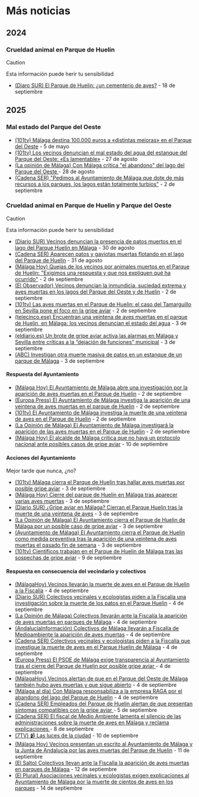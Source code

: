 # Más noticias

## 2024

### Crueldad animal en Parque de Huelin

> [!CAUTION]
> Esta información puede herir tu sensibilidad

- [(Diaro SUR) El Parque de Huelin: ¿un cementerio de aves?](https://www.diariosur.es/malaga-capital/parque-huelin-cementerio-aves-20240917000135-nt.html) - 18 de septiembre


## 2025

### Mal estado del Parque del Oeste

- [(101tv) Málaga destina 100.000 euros a «distintas mejoras» en el Parque del Oeste](https://www.101tv.es/malaga-destina-100000-euros-distintas-mejoras-parque-oeste/) - 5 de mayo
- [(101tv) Los vecinos denuncian el mal estado del agua del estanque del Parque del Oeste: «Es lamentable»](https://www.101tv.es/vecinos-denuncian-mal-estado-agua-estanque-parque-oeste-lamentable/) - 27 de agosto
- [(La opinión de Málaga) Con Málaga critica "el abandono" del lago del Parque del Oeste
](https://www.laopiniondemalaga.es/malaga/2025/08/28/con-malaga-critica-abandono-parque-oeste-121029092.html) - 28 de agosto
- [(Cadena SER) "Pedimos al Ayuntamiento de Málaga que dote de más recursos a los parques, los lagos están totalmente turbios"](https://cadenaser.com/andalucia/2025/09/02/pedimos-al-ayuntamiento-de-malaga-que-dote-de-mas-recursos-a-los-parques-los-lagos-estan-totalmente-turbios-ser-malaga/) - 2 de septiembre

### Crueldad animal en Parque de Huelin y Parque del Oeste

> [!CAUTION]
> Esta información puede herir tu sensibilidad

- [(Diario SUR) Vecinos denuncian la presencia de patos muertos en el lago del Parque Huelin en Málaga](https://www.diariosur.es/malaga-capital/patos-muertos-parque-huelin-denuncian-20250830181713-nt.html) - 30 de agosto
- [(Cadena SER) Aparecen patos y gaviotas muertas flotando en el lago del Parque de Huelin](https://cadenaser.com/andalucia/2025/08/31/aparecen-patos-y-gaviotas-muertas-flotando-en-el-lago-del-parque-huelin-de-malaga-ser-malaga/) - 31 de agosto
- [(Málaga Hoy) Quejas de los vecinos por animales muertos en el Parque de Huelin: "Exigimos una respuesta y que nos expliquen qué ha ocurrido"](https://www.malagahoy.es/malaga/animales-muertos-parque-oeste-malaga_0_2004675218.html) - 2 de septiembre
- [(El Observador) Vecinos denuncian la inmundicia, suciedad extrema y aves muertas en los lagos del Parque del Oeste y de Huelin](https://revistaelobservador.com/opinion/50-redaccion/20912-vecinos-denuncian-la-inmundicia-suciedad-extrema-y-aves-muertas-en-los-lagos-del-parque-del-oeste-y-de-huelin-mientras-en-el-ayto-se-pasan-la-pelota-sobre-quien-debe-actuar-y-la-indignacion-crece-entre-los-usuarios-ante-el-estado-de-los-estanques) - 2 de septiembre
- [(101tv) Las aves muertas en el Parque de Huelin: el caso del Tamarguillo en Sevilla pone el foco en la gripe aviar](https://www.101tv.es/aves-muertas-parque-huelin-caso-tamarguillo-sevilla-pone-foco-gripe-aviar/) - 2 de septiembre
- [(telecinco.ese) Encuentran una veintena de aves muertas en el parque de Huelin, en Málaga: los vecinos denuncian el estado del agua](https://www.telecinco.es/noticias/andalucia/20250903/malaga-aves-muertas-parque-huelin-gripe-aviar_18_016490089.html) - 3 de septiembre
- [(eldiario.es) Un brote de gripe aviar activa las alarmas en Málaga y Sevilla entre críticas a la “dejación de funciones” municipal](https://www.eldiario.es/andalucia/sostenibilidad/brote-gripe-aviar-activa-alarmas-malaga-sevilla-criticas-dejacion-funciones-municipal_1_12576439.html) - 3 de septiembre
- [(ABC) Investigan otra muerte masiva de patos en un estanque de un parque de Málaga](https://www.abc.es/espana/andalucia/malaga/investigan-muerte-masiva-patos-estanque-parque-malaga-20250903175321-nts.html) - 3 de septiembre

#### Respuesta del Ayuntamiento

- [(Málaga Hoy) El Ayuntamiento de Málaga abre una investigación por la aparición de aves muertas en el Parque de Huelin](https://www.malagahoy.es/malaga/ayuntamiento-malaga-aves-muertas-huelin_0_2004679882.html) - 2 de septiembre
- [(Europa Press) El Ayuntamiento de Málaga investiga la aparición de una veintena de aves muertas en el parque de Huelin](https://www.europapress.es/andalucia/malaga-00356/noticia-ayuntamiento-malaga-investiga-aparicion-veintenade-aves-muertas-parque-huelin-20250902121949.html) - 2 de septiembre
- [(101tv) El Ayuntamiento de Málaga investiga la muerte de una veintena de aves en el Parque de Huelin](https://www.101tv.es/el-ayuntamiento-de-malaga-investiga-la-muerte-de-una-veintena-de-aves-en-el-parque-de-huelin/) - 2 de septiembre
- [(La Opinión de Málaga) El Ayuntamiento de Málaga investigará la aparición de las aves muertas en el Parque de Huelin](https://www.laopiniondemalaga.es/malaga/2025/09/02/ayuntamiento-investigara-aves-muertos-parque-huelin-121153714.html) - 2 de septiembre
- [(Málaga Hoy) El alcalde de Málaga critica que no haya un protocolo nacional ante posibles casos de gripe aviar](https://www.malagahoy.es/malaga/alcalde-malaga-critica-nacional-protocolo-gripe-aviar_0_2004737322.html) - 10 de septiembre

#### Acciones del Ayuntamiento

Mejor tarde que nunca, ¿no?

- [(101tv) Málaga cierra el Parque de Huelin tras hallar aves muertas por posible gripe aviar](https://www.101tv.es/el-ayuntamiento-cierra-el-parque-de-huelin-tras-hallar-aves-muertas-por-posible-gripe-aviar/) - 3 de septiembre
- [(Málaga Hoy) Cierre del parque de Huelin en Málaga tras aparecer varias aves muertas](https://www.malagahoy.es/videos/video-cierre-parque-huelin-malaga-aves-muertas_8_2004690667.html) - 3 de septiembre
- [(Diario SUR) ¿Gripe aviar en Málaga? Cierran el Parque Huelin tras la muerte de una veintena de aves](https://www.diariosur.es/malaga-capital/gripe-aviar-malaga-cierran-parque-huelin-tras-20250903143442-nt.html) - 3 de septiembre
- [(La Opinión de Málaga) El Ayuntamiento cierra el Parque de Huelin de Málaga por un posible caso de gripe aviar](https://www.laopiniondemalaga.es/malaga/2025/09/03/ayuntamiento-cierra-parque-huelin-malaga-gripe-aviar-121202538.html) - 3 de septiembre
- [(Ayuntamiento de Málaga) El Ayuntamiento cierra el Parque de Huelin como medida preventiva tras la aparición de una veintena de aves muertas el pasado fin de semana](https://www.malaga.eu/el-ayuntamiento/notas-de-prensa/detalle-de-la-nota-de-prensa/index.html?id=176413) - 3 de septiembre
- [(101tv) Científicos trabajan en el Parque de Huelin de Málaga tras las sospechas de gripe aviar](https://www.101tv.es/cientificos-trabajan-parque-huelin-malaga-sospechas-gripe-aviar/) - 9 de septiembre

#### Respuesta en consecuencia del vecindario y colectivos

- [(MálagaHoy) Vecinos llevarán la muerte de aves en el Parque de Huelin a la Fiscalía](https://www.malagahoy.es/malaga/parque-huelin-aves-muertas-fiscalia_0_2004694922.html) - 4 de septiembre
- [(Diario SUR) Colectivos vecinales y ecologistas piden a la Fiscalía una investigación sobre la muerte de los patos en el Parque Huelin](https://www.diariosur.es/malaga-capital/colectivos-vecinales-ecologistas-piden-fiscalia-investigacion-sobre-20250904120233-nt.html) - 4 de septiembre
- [(La Opinión de Málaga) Colectivos llevarán ante la Fiscalía la aparición de aves muertas en parques de Málaga](https://www.laopiniondemalaga.es/malaga/2025/09/05/colectivos-fiscalia-aparicion-aves-huelin-121245615.html) - 4 de septiembre
- [(AndalucíaInformación) Colectivos de Málaga llevarán a Fiscalía de Medioambiente la aparición de aves muertas](https://www.andaluciainformacion.es/articulo/malaga-medio-ambiente/colectivos-malaga-llevaran-fiscalia-medioambiente-aparicion-aves-muertas/202509042235513134404.html) - 4 de septiembre
- [(Cadena SER) Colectivos vecinales y ecologistas piden a la Fiscalía que investigue la muerte de aves en el Parque Huelin de Málaga](https://cadenaser.com/andalucia/2025/09/04/colectivos-vecinales-y-ecologistas-piden-a-la-fiscalia-que-investigue-la-muerte-de-aves-en-el-parque-huelin-de-malaga-ser-malaga/) - 4 de septiembre
- [(Europa Press) El PSOE de Málaga exige transparencia al Ayuntamiento tras el cierre del Parque de Huelin por posible gripe aviar
](https://www.europapress.es/andalucia/malaga-00356/noticia-psoe-malaga-exige-transparencia-ayuntamiento-cierre-parque-huelin-posible-gripe-aviar-20250904141251.html) - 4 de septiembre
- [(MálagaHoy) Vecinos alertan de que en el Parque del Oeste de Málaga también hubo aves muertas y que sigue abierto](https://www.malagahoy.es/malaga/colectivos-parque-oeste-malaga-aves-muertas-denuncia_0_2004704667.html) - 4 de septiembre
- [(Málaga al día) Con Málaga responsabiliza a la empresa RAGA por el abandono del lago del Parque de Huelin](https://malagaldia.es/2025/09/04/con-malaga-responsabiliza-a-la-empresa-raga-por-el-abandono-del-lago-del-parque-de-huelin/) - 4 de septiembre
- [(Cadena SER) Empleados del Parque de Huelin alertan de que presentan síntomas compatibles con la gripe aviar
](https://cadenaser.com/andalucia/2025/09/05/empleados-del-parque-de-huelin-alertan-de-que-presentan-sintomas-compatibles-con-la-gripe-aviar-ser-malaga/) - 5 de septiembre
- [(Cadena SER) El fiscal de Medio Ambiente lamenta el silencio de las administraciones sobre la muerte de aves en Málaga y reclama explicaciones
](https://cadenaser.com/andalucia/2025/09/08/el-fiscal-de-medio-ambiente-lamenta-el-silencio-de-las-administraciones-sobre-la-muerte-de-aves-en-malaga-y-reclama-explicaciones-ser-malaga/) - 8 de septiembre
- [(7TV) 📹 Las luces de la ciudad](https://www.7tvandalucia.es/video/magazine/250910-luces-ciudad-b2-mp4/20250910173645001719.html?s=08) - 10 de septiembre
- [(Málaga Hoy) Vecinos presentan un escrito al Ayuntamiento de Málaga y la Junta de Andalucía por las aves muertas del Parque de Huelin](https://www.malagahoy.es/malaga/ayuntamiento-malaga-junta-andalucia-aves_0_2004735333.html) - 11 de septiembre
- [(El Salto) Colectivos llevan ante la Fiscalía la aparición de aves muertas en parques de Málaga](https://www.elsaltodiario.com/malaga/colectivos-llevan-fiscalia-aparicion-aves-muertas-parques-malaga) - 12 de septiembre
- [(El Plural) Asociaciones vecinales y ecologistas exigen explicaciones al Ayuntamiento de Málaga por la muerte de cientos de aves en los parques](https://www.elplural.com/autonomias/andalucia/asociaciones-vecinales-ecologistas-exigen-explicaciones-ayuntamiento-malaga-muerte-cientos-aves-parques_359995102) - 14 de septiembre